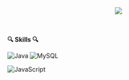 <div align="center">
  <img src="https://capsule-render.vercel.app/api?type=waving&color=72A0C1&height=180&text=PARK%20YEOMYEONG&animation=&fontColor=e4d2d2&fontSize=70" />
</div>


<br>
<br>
<p><b>🔍 Skills 🔍</b></p>

![Java](https://img.shields.io/badge/java-%23ED8B00.svg?style=for-the-badge&logo=openjdk&logoColor=white)
![MySQL](https://img.shields.io/badge/mysql-4479A1?style=for-the-badge&logo=mysql&logoColor=white)
  
![JavaScript](https://img.shields.io/badge/Javascript-ffb13b?style=for-the-badge&logo=javascript&logoColor=222)


<!--
**YEOMYEONGPARK/YEOMYEONGPARK** is a ✨ _special_ ✨ repository because its `README.md` (this file) appears on your GitHub profile.

Here are some ideas to get you started:

- 🔭 I’m currently working on ...
- 🌱 I’m currently learning ...
- 👯 I’m looking to collaborate on ...
- 🤔 I’m looking for help with ...
- 💬 Ask me about ...
- 📫 How to reach me: ...
- 😄 Pronouns: ...
- ⚡ Fun fact: ...
-->
